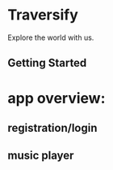 # Traversify
Explore the world with us.
## Getting Started

# app overview:
## registration/login




## music player

